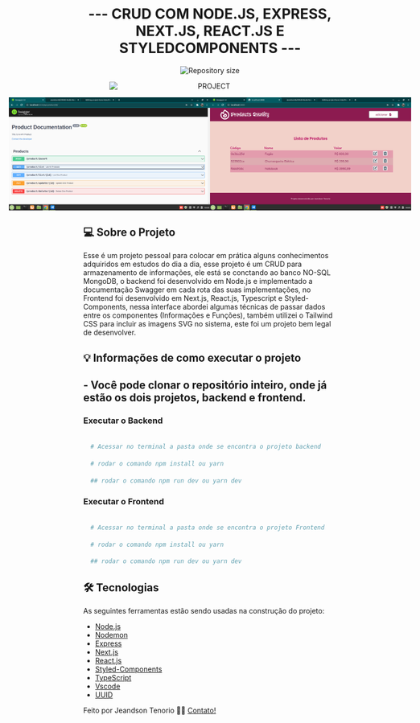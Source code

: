 <h1 align="center">
   --- CRUD COM NODE.JS, EXPRESS, NEXT.JS, REACT.JS E STYLEDCOMPONENTS ---
</h1>

<p align="center">
  <img alt="Repository size" src="https://img.shields.io/static/v1?label=Last%20commit&message=December&color=yellowgreen&style=for-the-badge&logo=Slack">
</p>

<p align="center" style="display: flex; align-items: flex-start; justify-content: center;">
  <img alt="PROJECT" title="#PROJECT" src="" width="400px">
</p>

<p align="center" style="display: flex; align-items: flex-start; justify-content: center;">
  <img alt="PROJECT" title="#PROJECT" src="https://raw.githubusercontent.com/jeandsontb/CRUD-Node-Next-React/main/assets/crud01.png" width="400px">
  <img alt="PROJECT" title="#PROJECT" src="https://raw.githubusercontent.com/jeandsontb/CRUD-Node-Next-React/main/assets/crud.png" width="400px">
</p>

## 💻 Sobre o Projeto

Esse é um projeto pessoal para colocar em prática alguns conhecimentos adquiridos em estudos do dia a dia, esse projeto é um CRUD para armazenamento de informações, ele está se conctando ao banco NO-SQL MongoDB, o backend foi desenvolvido em Node.js e implementado a documentação Swagger em cada rota das suas implementações, no Frontend foi desenvolvido em Next.js, React.js, Typescript e Styled-Components, nessa interface abordei algumas técnicas de passar dados entre os componentes (Informações e Funções), também utilizei o  Tailwind CSS para incluir as imagens SVG no sistema, este foi um projeto bem legal de desenvolver. 

## 💡 Informações de como executar o projeto

  ## - Você pode clonar o repositório inteiro, onde já estão os dois projetos, backend e frontend.

  ### Executar o Backend

```bash

  # Acessar no terminal a pasta onde se encontra o projeto backend

  # rodar o comando npm install ou yarn

  ## rodar o comando npm run dev ou yarn dev
```

  ### Executar o Frontend

```bash
  
  # Acessar no terminal a pasta onde se encontra o projeto Frontend

  # rodar o comando npm install ou yarn

  ## rodar o comando npm run dev ou yarn dev

```

## 🛠 Tecnologias

As seguintes ferramentas estão sendo usadas na construção do projeto:


- [Node.js][node]
- [Nodemon][nodemon]
- [Express][express]
- [Next.js][next]
- [React.js][react]
- [Styled-Components][styled]
- [TypeScript][typescript]
- [Vscode][vscode]
- [UUID][uuid]

Feito por Jeandson Tenorio 👋🏽 [Contato!](https://www.linkedin.com/in/jeandson/)

[next]:https://nextjs.org/
[uuid]:https://www.npmjs.com/package/uuid
[react]: https://pt-br.reactjs.org/
[styled]: https://styled-components.com/
[nodejs]: https://nodejs.org/
[express]: https://expressjs.com/pt-br/
[typescript]: https://www.typescriptlang.org/
[Vscode]: https://code.visualstudio.com/
[nodemon]: https://www.npmjs.com/package/nodemon
[node]:https://nodejs.org/en/